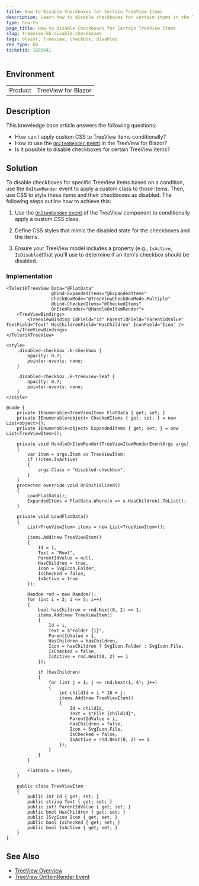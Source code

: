 ```yaml
---
title: How to Disable Checkboxes for Certain TreeView Items
description: Learn how to disable checkboxes for certain items in the TreeView component based on a condition
type: how-to
page_title: How to Disable Checkboxes for Certain TreeView Items
slug: treeview-kb-disable-checkboxes
tags: blazor, treeview, checkbox, disabled
res_type: kb
ticketid: 1681641
---
```


## Environment

<table>
    <tbody>
        <tr>
            <td>Product</td>
            <td>TreeView for Blazor</td>
        </tr>
    </tbody>
</table>

## Description

This knowledge base article answers the following questions:

- How can I apply custom CSS to TreeView items conditionally?
- How to use the [`OnItemRender` event](slug:treeview-events#onitemrender) in the TreeView for Blazor?
- Is it possible to disable checkboxes for certain TreeView items?

## Solution

To disable checkboxes for specific TreeView items based on a condition, use the `OnItemRender` event to apply a custom class to those items. Then, use CSS to style these items and their checkboxes as disabled. The following steps outline how to achieve this:

1. Use the [`OnItemRender` event](slug:treeview-events#onitemrender) of the TreeView component to conditionally apply a custom CSS class.

2. Define CSS styles that mimic the disabled state for the checkboxes and the items.

3. Ensure your TreeView model includes a property (e.g., `IsActive`, `IsDisabled`)that you'll use to determine if an item's checkbox should be disabled.

### Implementation

````RAZOR
<TelerikTreeView Data="@FlatData"
                 @bind-ExpandedItems="@ExpandedItems"
                 CheckBoxMode="@TreeViewCheckBoxMode.Multiple"
                 @bind-CheckedItems="@CheckedItems"
                 OnItemRender="@HandleOnItemRender">
    <TreeViewBindings>
        <TreeViewBinding IdField="Id" ParentIdField="ParentIdValue" TextField="Text" HasChildrenField="HasChildren" IconField="Icon" />
    </TreeViewBindings>
</TelerikTreeView>

<style>
    .disabled-checkbox .k-checkbox {
        opacity: 0.7;
        pointer-events: none;
    }

    .disabled-checkbox .k-treeview-leaf {
        opacity: 0.7;
        pointer-events: none;
    }
</style>

@code {
    private IEnumerable<TreeViewItem> FlatData { get; set; }
    private IEnumerable<object> CheckedItems { get; set; } = new List<object>();
    private IEnumerable<object> ExpandedItems { get; set; } = new List<TreeViewItem>();

    private void HandleOnItemRender(TreeViewItemRenderEventArgs args)
    {
        var item = args.Item as TreeViewItem;
        if (!item.IsActive)
        {
            args.Class = "disabled-checkbox";
        }
    }
    protected override void OnInitialized()
    {
        LoadFlatData();
        ExpandedItems = FlatData.Where(x => x.HasChildren).ToList();
    }

    private void LoadFlatData()
    {
        List<TreeViewItem> items = new List<TreeViewItem>();

        items.Add(new TreeViewItem()
        {
            Id = 1,
            Text = "Root",
            ParentIdValue = null,
            HasChildren = true,
            Icon = SvgIcon.Folder,
            IsChecked = false,
            IsActive = true
        });

        Random rnd = new Random();
        for (int i = 2; i <= 5; i++)
        {
            bool hasChildren = rnd.Next(0, 2) == 1;
            items.Add(new TreeViewItem()
            {
                Id = i,
                Text = $"Folder {i}",
                ParentIdValue = 1,
                HasChildren = hasChildren,
                Icon = hasChildren ? SvgIcon.Folder : SvgIcon.File,
                IsChecked = false,
                IsActive = rnd.Next(0, 2) == 1
            });

            if (hasChildren)
            {
                for (int j = 1; j <= rnd.Next(1, 4); j++)
                {
                    int childId = i * 10 + j;
                    items.Add(new TreeViewItem()
                    {
                        Id = childId,
                        Text = $"File {childId}",
                        ParentIdValue = i,
                        HasChildren = false,
                        Icon = SvgIcon.File,
                        IsChecked = false,
                        IsActive = rnd.Next(0, 2) == 1
                    });
                }
            }
        }

        FlatData = items;
    }

    public class TreeViewItem
    {
        public int Id { get; set; }
        public string Text { get; set; }
        public int? ParentIdValue { get; set; }
        public bool HasChildren { get; set; }
        public ISvgIcon Icon { get; set; }
        public bool IsChecked { get; set; }
        public bool IsActive { get; set; }
    }
}
````

## See Also

- [TreeView Overview](slug:treeview-overview)
- [TreeView OnItemRender Event](slug:treeview-events#onitemrender)

